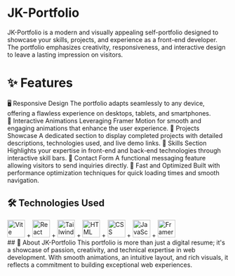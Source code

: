 # JK-Portfolio
JK-Portfolio is a modern and visually appealing self-portfolio designed to showcase your skills, projects, and experience as a front-end developer. The portfolio emphasizes creativity, responsiveness, and interactive design to leave a lasting impression on visitors.

# ✨ Features
🖥️ Responsive Design
The portfolio adapts seamlessly to any device, offering a flawless experience on desktops, tablets, and smartphones.<br>
🎨 Interactive Animations
Leveraging Framer Motion for smooth and engaging animations that enhance the user experience.
📂 Projects Showcase
A dedicated section to display completed projects with detailed descriptions, technologies used, and live demo links.
💼 Skills Section
Highlights your expertise in front-end and back-end technologies through interactive skill bars.
💬 Contact Form
A functional messaging feature allowing visitors to send inquiries directly.
🚀 Fast and Optimized
Built with performance optimization techniques for quick loading times and smooth navigation.
## 🛠 Technologies Used
<div> <img src="https://cdn.jsdelivr.net/gh/devicons/devicon/icons/vitejs/vitejs-original.svg" alt="Vite" width="40" height="40"/> + <img src="https://cdn.jsdelivr.net/gh/devicons/devicon/icons/react/react-original.svg" alt="React" width="40" height="40"/> + <img src="https://cdn.jsdelivr.net/gh/devicons/devicon/icons/tailwindcss/tailwindcss-original.svg" alt="Tailwind CSS" width="40" height="40"/> + <img src="https://cdn.jsdelivr.net/gh/devicons/devicon/icons/html5/html5-original.svg" alt="HTML" width="40" height="40"/> + <img src="https://cdn.jsdelivr.net/gh/devicons/devicon/icons/css3/css3-original.svg" alt="CSS" width="40" height="40"/> + <img src="https://cdn.jsdelivr.net/gh/devicons/devicon/icons/javascript/javascript-original.svg" alt="JavaScript" width="40" height="40"/> + <img src="https://cdn.jsdelivr.net/gh/devicons/devicon/icons/framer/framer-original.svg" alt="Framer Motion" width="40" height="40"/> </div>
## 🌟 About JK-Portfolio
This portfolio is more than just a digital resume; it's a showcase of passion, creativity, and technical expertise in web development. With smooth animations, an intuitive layout, and rich visuals, it reflects a commitment to building exceptional web experiences.
